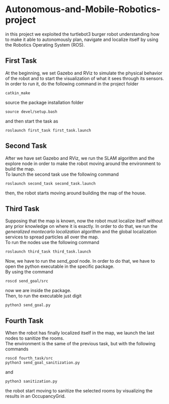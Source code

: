 # Autonomous-and-Mobile-Robotics-project
in this project we exploited the turtlebot3 burger robot understanding how to make it able to autonomously plan, navigate 
and localize itself by using the Robotics Operating System (ROS).
## First Task
At the beginning, we set Gazebo and RViz to simulate the physical behavior of the robot and to start the visualization of 
what it sees through its sensors.
In order to run it, do the following command in the project folder
```
catkin_make
```
source the package installation folder
```
source devel/setup.bash
```
and then start the task as
```
roslaunch first_task first_task.launch
```
## Second Task
After we have set Gazebo and RViz, we run the SLAM algorithm and the explore node in order to
make the robot moving around the environment to build the map.  
To launch the second task use the following command
```
roslaunch second_task second_task.launch
```
then, the robot starts moving around building the map of the house.
## Third Task
Supposing that the map is known, now the robot must localize itself without any prior knowledge on
where it is exactly. In order to do that, we run the *generalized montecarlo localization* algorithm and the global localization
services to spread particles all over the map.  
To run the nodes use the following command
```
roslaunch third_task third_task.launch
```
Now, we have to run the *send_goal* node. In order to do that, we have to open the python executable in 
the specific package.  
By using the command
```
roscd send_goal/src
```
now we are inside the package.  
Then, to run the executable just digit
```
python3 send_goal.py
```
## Fourth Task
When the robot has finally localized itself in the map, we launch the last nodes to sanitize the rooms.  
The environment is the same of the previous task, but with the following commands 
```
roscd fourth_task/src
python3 send_goal_sanitization.py
```
and 
```
python3 sanitization.py
```
the robot start moving to sanitize the selected rooms by visualizing the results in an OccupancyGrid.